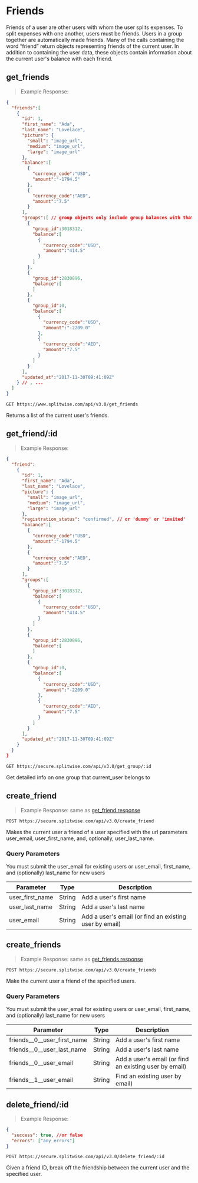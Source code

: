 # Friends

Friends of a user are other users with whom the user splits expenses. To split expenses with one another, users must be friends. Users in a group together are automatically made friends. Many of the calls containing the word “friend” return objects representing friends of the current user. In addition to containing the user data, these objects contain information about the current user's balance with each friend.

## get_friends

> Example Response:

```json
{
  "friends":[
    {
      "id": 1,
      "first_name": "Ada",
      "last_name": "Lovelace",
      "picture": {
        "small": "image_url",
        "medium": "image_url",
        "large": "image_url"
      },
      "balance":[
        {
          "currency_code":"USD",
          "amount":"-1794.5"
        },
        {
          "currency_code":"AED",
          "amount":"7.5"
        }
      ],
      "groups":[ // group objects only include group balances with that friend
        {
          "group_id":3018312,
          "balance":[
            {
              "currency_code":"USD",
              "amount":"414.5"
            }
          ]
        },
        {
          "group_id":2830896,
          "balance":[
          ]
        },
        {
          "group_id":0,
          "balance":[
            {
              "currency_code":"USD",
              "amount":"-2209.0"
            },
            {
              "currency_code":"AED",
              "amount":"7.5"
            }
          ]
        }
      ],
      "updated_at":"2017-11-30T09:41:09Z"
    } // , ...
  ]
}
```

`GET https://www.splitwise.com/api/v3.0/get_friends`

Returns a list of the current user's friends.

## get_friend/:id

> Example Response:

```json
{
  "friend":
    {
      "id": 1,
      "first_name": "Ada",
      "last_name": "Lovelace",
      "picture": {
        "small": "image_url",
        "medium": "image_url",
        "large": "image_url"
      },
      "registration_status": "confirmed", // or 'dummy' or 'invited'
      "balance":[
        {
          "currency_code":"USD",
          "amount":"-1794.5"
        },
        {
          "currency_code":"AED",
          "amount":"7.5"
        }
      ],
      "groups":[
        {
          "group_id":3018312,
          "balance":[
            {
              "currency_code":"USD",
              "amount":"414.5"
            }
          ]
        },
        {
          "group_id":2830896,
          "balance":[
          ]
        },
        {
          "group_id":0,
          "balance":[
            {
              "currency_code":"USD",
              "amount":"-2209.0"
            },
            {
              "currency_code":"AED",
              "amount":"7.5"
            }
          ]
        }
      ],
      "updated_at":"2017-11-30T09:41:09Z"
    }
  }
}
```

`GET https://secure.splitwise.com/api/v3.0/get_group/:id`

Get detailed info on one group that current_user belongs to

## create_friend

> Example Response: same as [get_friend response](#get_friend-id)

`POST https://secure.splitwise.com/api/v3.0/create_friend`

Makes the current user a friend of a user specified with the url parameters user_email, user_first_name, and, optionally, user_last_name.

### Query Parameters

<aside class="notice">You must submit the user_email for existing users or user_email,  first_name, and (optionally) last_name for new users</aside>

Parameter | Type | Description
--------- | ---- | -----------
user_first_name | String | Add a user's first name
user_last_name | String | Add a user's last name
user_email | String | Add a user's email (or find an existing user by email)

## create_friends

> Example Response: same as [get_friends response](#get_friends)


`POST https://secure.splitwise.com/api/v3.0/create_friends`

Make the current user a friend of the specified users.

### Query Parameters

<aside class="notice">You must submit the user_email for existing users or user_email,  first_name, and (optionally) last_name for new users</aside>

Parameter | Type | Description
--------- | ---- | -----------
friends__0__user_first_name | String | Add a user's first name
friends__0__user_last_name | String | Add a user's last name
friends__0__user_email | String | Add a user's email (or find an existing user by email)
friends__1__user_email | String | Find an existing user by email)

## delete_friend/:id

> Example Response:

```json
{
  "success": true, //or false
  "errors": ["any errors"]
}
```

`POST https://secure.splitwise.com/api/v3.0/delete_friend/:id`

Given a friend ID, break off the friendship between the current user and the specified user.
